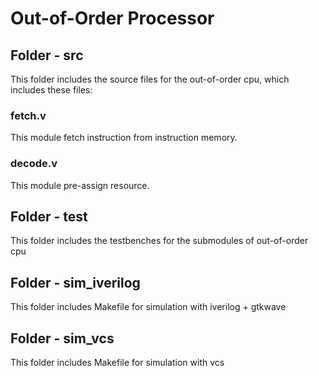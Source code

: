 # Out-of-Order Processor

## Folder - src

This folder includes the source files for the out-of-order cpu, which includes these files:

### fetch.v

This module fetch instruction from instruction memory.

### decode.v

This module pre-assign resource.

## Folder - test

This folder includes the testbenches for the submodules of out-of-order cpu

## Folder - sim_iverilog

This folder includes Makefile for simulation with iverilog + gtkwave

## Folder - sim_vcs

This folder includes Makefile for simulation with vcs